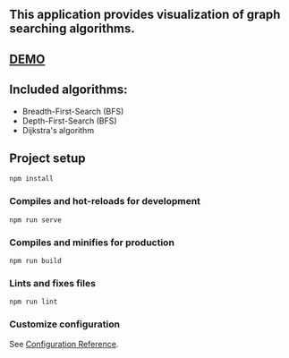 ## This application provides visualization of graph searching algorithms. 
## [DEMO](https://moonik.github.io/graph-algorithms-visualizer/)

## Included algorithms:
 - Breadth-First-Search (BFS)
 - Depth-First-Search (BFS)
 - Dijkstra's algorithm

## Project setup
```
npm install
```

### Compiles and hot-reloads for development
```
npm run serve
```

### Compiles and minifies for production
```
npm run build
```

### Lints and fixes files
```
npm run lint
```

### Customize configuration
See [Configuration Reference](https://cli.vuejs.org/config/).
